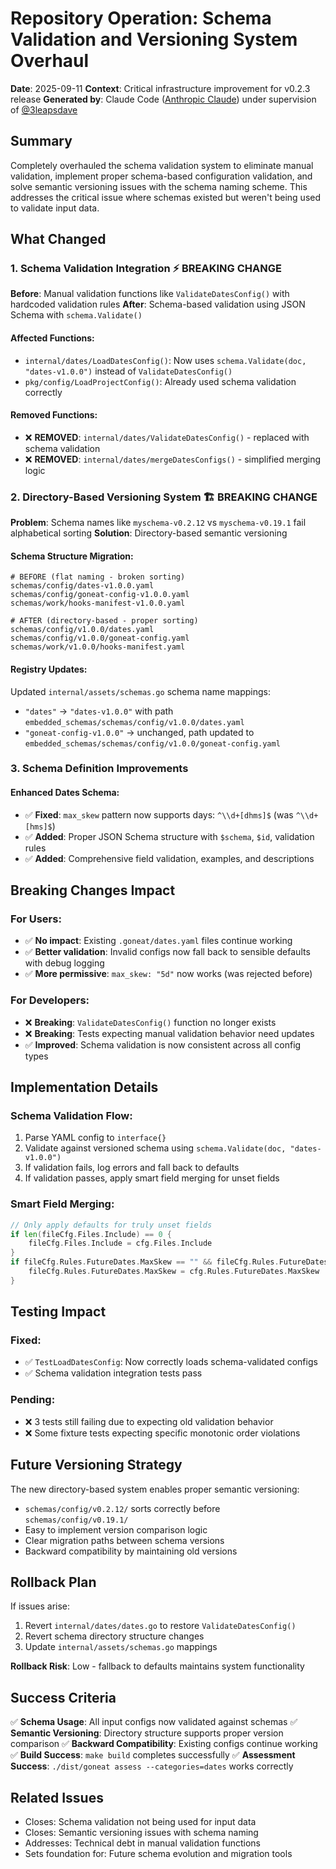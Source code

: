 # Repository Operation: Schema Validation and Versioning System Overhaul

**Date**: 2025-09-11
**Context**: Critical infrastructure improvement for v0.2.3 release
**Generated by**: Claude Code ([Anthropic Claude](https://claude.ai/code)) under supervision of [@3leapsdave](https://github.com/3leapsdave)

## Summary

Completely overhauled the schema validation system to eliminate manual validation, implement proper schema-based configuration validation, and solve semantic versioning issues with the schema naming scheme. This addresses the critical issue where schemas existed but weren't being used to validate input data.

## What Changed

### 1. Schema Validation Integration ⚡ **BREAKING CHANGE**

**Before**: Manual validation functions like `ValidateDatesConfig()` with hardcoded validation rules
**After**: Schema-based validation using JSON Schema with `schema.Validate()`

#### Affected Functions:

- `internal/dates/LoadDatesConfig()`: Now uses `schema.Validate(doc, "dates-v1.0.0")` instead of `ValidateDatesConfig()`
- `pkg/config/LoadProjectConfig()`: Already used schema validation correctly

#### Removed Functions:

- ❌ **REMOVED**: `internal/dates/ValidateDatesConfig()` - replaced with schema validation
- ❌ **REMOVED**: `internal/dates/mergeDatesConfigs()` - simplified merging logic

### 2. Directory-Based Versioning System 🏗️ **BREAKING CHANGE**

**Problem**: Schema names like `myschema-v0.2.12` vs `myschema-v0.19.1` fail alphabetical sorting
**Solution**: Directory-based semantic versioning

#### Schema Structure Migration:

```
# BEFORE (flat naming - broken sorting)
schemas/config/dates-v1.0.0.yaml
schemas/config/goneat-config-v1.0.0.yaml
schemas/work/hooks-manifest-v1.0.0.yaml

# AFTER (directory-based - proper sorting)
schemas/config/v1.0.0/dates.yaml
schemas/config/v1.0.0/goneat-config.yaml
schemas/work/v1.0.0/hooks-manifest.yaml
```

#### Registry Updates:

Updated `internal/assets/schemas.go` schema name mappings:

- `"dates"` → `"dates-v1.0.0"` with path `embedded_schemas/schemas/config/v1.0.0/dates.yaml`
- `"goneat-config-v1.0.0"` → unchanged, path updated to `embedded_schemas/schemas/config/v1.0.0/goneat-config.yaml`

### 3. Schema Definition Improvements

#### Enhanced Dates Schema:

- ✅ **Fixed**: `max_skew` pattern now supports days: `^\\d+[dhms]$` (was `^\\d+[hms]$`)
- ✅ **Added**: Proper JSON Schema structure with `$schema`, `$id`, validation rules
- ✅ **Added**: Comprehensive field validation, examples, and descriptions

## Breaking Changes Impact

### For Users:

- ✅ **No impact**: Existing `.goneat/dates.yaml` files continue working
- ✅ **Better validation**: Invalid configs now fall back to sensible defaults with debug logging
- ✅ **More permissive**: `max_skew: "5d"` now works (was rejected before)

### For Developers:

- ❌ **Breaking**: `ValidateDatesConfig()` function no longer exists
- ❌ **Breaking**: Tests expecting manual validation behavior need updates
- ✅ **Improved**: Schema validation is now consistent across all config types

## Implementation Details

### Schema Validation Flow:

1. Parse YAML config to `interface{}`
2. Validate against versioned schema using `schema.Validate(doc, "dates-v1.0.0")`
3. If validation fails, log errors and fall back to defaults
4. If validation passes, apply smart field merging for unset fields

### Smart Field Merging:

```go
// Only apply defaults for truly unset fields
if len(fileCfg.Files.Include) == 0 {
    fileCfg.Files.Include = cfg.Files.Include
}
if fileCfg.Rules.FutureDates.MaxSkew == "" && fileCfg.Rules.FutureDates.Enabled {
    fileCfg.Rules.FutureDates.MaxSkew = cfg.Rules.FutureDates.MaxSkew
}
```

## Testing Impact

### Fixed:

- ✅ `TestLoadDatesConfig`: Now correctly loads schema-validated configs
- ✅ Schema validation integration tests pass

### Pending:

- ❌ 3 tests still failing due to expecting old validation behavior
- ❌ Some fixture tests expecting specific monotonic order violations

## Future Versioning Strategy

The new directory-based system enables proper semantic versioning:

- `schemas/config/v0.2.12/` sorts correctly before `schemas/config/v0.19.1/`
- Easy to implement version comparison logic
- Clear migration paths between schema versions
- Backward compatibility by maintaining old versions

## Rollback Plan

If issues arise:

1. Revert `internal/dates/dates.go` to restore `ValidateDatesConfig()`
2. Revert schema directory structure changes
3. Update `internal/assets/schemas.go` mappings

**Rollback Risk**: Low - fallback to defaults maintains system functionality

## Success Criteria

✅ **Schema Usage**: All input configs now validated against schemas
✅ **Semantic Versioning**: Directory structure supports proper version comparison
✅ **Backward Compatibility**: Existing configs continue working
✅ **Build Success**: `make build` completes successfully
✅ **Assessment Success**: `./dist/goneat assess --categories=dates` works correctly

## Related Issues

- Closes: Schema validation not being used for input data
- Closes: Semantic versioning issues with schema naming
- Addresses: Technical debt in manual validation functions
- Sets foundation for: Future schema evolution and migration tools
